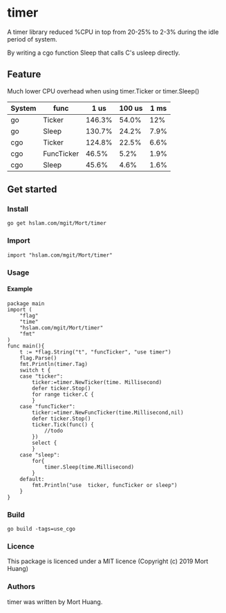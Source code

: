 # timer
A timer library reduced %CPU in top from 20-25% to 2-3% during the idle period of system.

By writing a cgo function Sleep that calls C's usleep directly.

## Feature
Much lower CPU overhead when using timer.Ticker or timer.Sleep()

System |func   |1 us   |100 us|1 ms
 ---- | ----- | ------  | ------  | ------
go     |Ticker     |146.3% |54.0% |12%
go     |Sleep      |130.7% |24.2% |7.9%
cgo    |Ticker     |124.8% |22.5% |6.6%
cgo    |FuncTicker |46.5%  |5.2%  |1.9%
cgo    |Sleep      |45.6%  |4.6%  |1.6%

## Get started

### Install
```
go get hslam.com/mgit/Mort/timer
```
### Import
```
import "hslam.com/mgit/Mort/timer"
```
### Usage
#### Example
```
package main
import (
	"flag"
	"time"
	"hslam.com/mgit/Mort/timer"
	"fmt"
)
func main(){
	t := *flag.String("t", "funcTicker", "use timer")
	flag.Parse()
	fmt.Println(timer.Tag)
	switch t {
	case "ticker":
		ticker:=timer.NewTicker(time. Millisecond)
		defer ticker.Stop()
		for range ticker.C {
		}
	case "funcTicker":
		ticker:=timer.NewFuncTicker(time.Millisecond,nil)
		defer ticker.Stop()
		ticker.Tick(func() {
			//todo
		})
		select {
		}
	case "sleep":
		for{
			timer.Sleep(time.Millisecond)
		}
	default:
		fmt.Println("use  ticker, funcTicker or sleep")
	}
}
```

### Build
```
go build -tags=use_cgo
```

### Licence
This package is licenced under a MIT licence (Copyright (c) 2019 Mort Huang)


### Authors
timer was written by Mort Huang.


